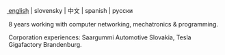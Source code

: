 [e͟n͟gl͟i͟s͟h͟](https://github.com/samuelPapranec/samuelPapranec/blob/main/README.md/) | slovensky | 中文 | spanish | русски

8 years working with computer networking, mechatronics & programming.

Corporation experiences: Saargummi Automotive Slovakia, Tesla Gigafactory Brandenburg.



